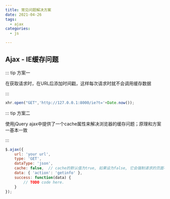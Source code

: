 ```yaml
---
title: 常见问题解决方案
date: 2021-04-26
tags:
  - ajax
categories:
  - js

---
```


<Boxx/>

## Ajax - IE缓存问题

::: tip 方案一

在获取请求时，在URL后添加时间戳，这样每次请求时就不会调用缓存数据

:::

```javascript
xhr.open("GET",'http://127.0.0.1:8000/ie?t='+Date.now());
```

::: tip 方案二

使用jQuery ajax中提供了一个cache属性来解决浏览器的缓存问题；原理和方案一基本一致

:::

```javascript
$.ajax({
    url: 'your url',
    type: 'GET',
    dataType: 'json',
    cache: false,  // cache的默认值为true, 如果设为false, 它会强制请求的页面不会被浏览缓存。设置cache为false时会在query string中追加一个"_=[时间戳]"的参数
    data: { 'action': 'getinfo' },
    success: function(data) {
        // TODO code here.
    }
});
```

